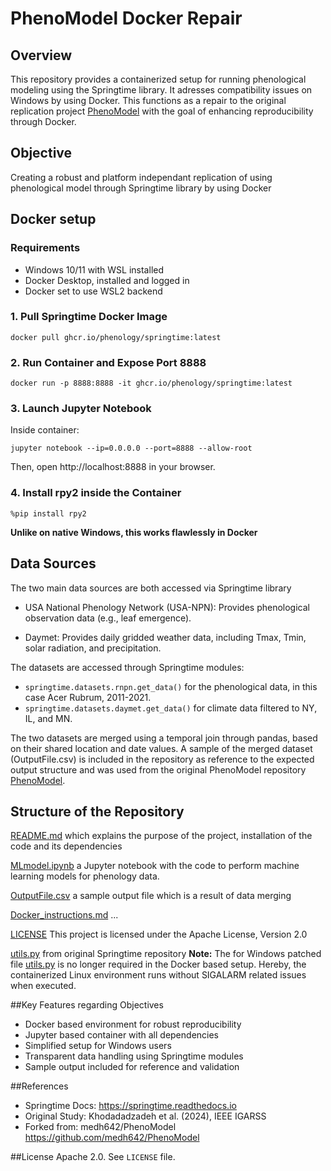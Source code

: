 # PhenoModel Docker Repair

## Overview

This repository provides a containerized setup for running phenological modeling using the Springtime library. It adresses compatibility issues on Windows by using Docker. This functions as a repair to the original replication project [PhenoModel](https://github.com/medh642/PhenoModel) with the goal of enhancing reproducibility through Docker.

## Objective

Creating a robust and platform independant replication of using phenological model through Springtime library by using Docker

## Docker setup

### Requirements

- Windows 10/11 with WSL installed
- Docker Desktop, installed and logged in
- Docker set to use WSL2 backend

### 1. Pull Springtime Docker Image

`docker pull ghcr.io/phenology/springtime:latest`

### 2. Run Container and Expose Port 8888

`docker run -p 8888:8888 -it ghcr.io/phenology/springtime:latest`

### 3. Launch Jupyter Notebook

Inside container:

`jupyter notebook --ip=0.0.0.0 --port=8888 --allow-root`

Then, open http://localhost:8888 in your browser.

### 4. Install rpy2 inside the Container

`%pip install rpy2`

**Unlike on native Windows, this works flawlessly in Docker**

## Data Sources

The two main data sources are both accessed via Springtime library

- USA National Phenology Network (USA-NPN): Provides phenological observation data (e.g., leaf emergence).

- Daymet: Provides daily gridded weather data, including Tmax, Tmin, solar radiation, and precipitation.

The datasets are accessed through Springtime modules:
- `springtime.datasets.rnpn.get_data()` for the phenological data, in this case Acer Rubrum, 2011-2021.
- `springtime.datasets.daymet.get_data()` for climate data filtered to NY, IL, and MN.

The two datasets are merged using a temporal join through pandas, based on their shared location and date values. 
A sample of the merged dataset (OutputFile.csv) is included in the repository as reference to the expected output structure and was used from the original PhenoModel repository [PhenoModel](https://github.com/medh642/PhenoModel).

## Structure of the Repository
 
[README.md](README.md) which explains the purpose of the project, installation of the code and its dependencies

[MLmodel.ipynb](MLmodel.ipynb) a Jupyter notebook with the code to perform machine learning models for phenology data. 

[OutputFile.csv](https://www.example.com) a sample output file which is a result of data merging

[Docker_instructions.md](https://www.example.com) ...

[LICENSE](https://www.example.com) This project is licensed under the Apache License, Version 2.0

[utils.py](https://github.com/phenology/springtime/pkgs/container/springtime) from original Springtime repository
**Note:** The for Windows patched file [utils.py](https://github.com/medh642/PhenoModel) is no longer required in the Docker based setup. Hereby, the containerized Linux environment runs without SIGALARM related issues when executed. 

##Key Features regarding Objectives
- Docker based environment for robust reproducibility
- Jupyter based container with all dependencies
- Simplified setup for Windows users
- Transparent data handling using Springtime modules
- Sample output included for reference and validation

##References
- Springtime Docs: https://springtime.readthedocs.io
- Original Study: Khodadadzadeh et al. (2024), IEEE IGARSS
- Forked from: medh642/PhenoModel https://github.com/medh642/PhenoModel

##License
Apache 2.0. See `LICENSE` file.
